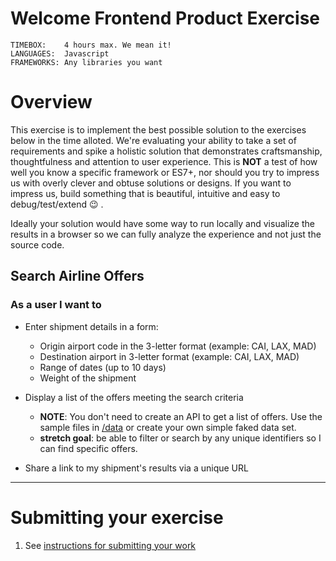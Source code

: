# Welcome Frontend Product Exercise

```
TIMEBOX:    4 hours max. We mean it!
LANGUAGES:  Javascript
FRAMEWORKS: Any libraries you want
```

# Overview

This exercise is to implement the best possible solution to the exercises below in the time alloted. We're evaluating your ability to take a set of requirements and spike a holistic solution that demonstrates craftsmanship, thoughtfulness and attention to user experience. This is **NOT** a test of how well you know a specific framework or ES7+, nor should you try to impress us with overly clever and obtuse solutions or designs. If you want to impress us, build something that is beautiful, intuitive and easy to debug/test/extend :wink: .

Ideally your solution would have some way to run locally and visualize the results in a browser so we can fully analyze the experience and not just the source code.

## Search Airline Offers

### As a user I want to

* Enter shipment details in a form:
  * Origin airport code in the 3-letter format (example: CAI, LAX, MAD)
  * Destination airport in 3-letter format (example: CAI, LAX, MAD)
  * Range of dates (up to 10 days)
  * Weight of the shipment
  
* Display a list of the offers meeting the search criteria
  * **NOTE**: You don't need to create an API to get a list of offers. Use the sample files in [/data](https://github.com/cargo-one/hiring-exercise/blob/main/data) or create your own simple faked data set.
  * **stretch goal**: be able to filter or search by any unique identifiers so I can find specific offers.

* Share a link to my shipment's results via a unique URL

---------

# Submitting your exercise

1. See [instructions for submitting your work](https://github.com/cargo-one/hiring-exercise/blob/main/README.md#general-instructions)
